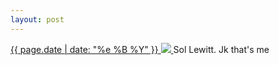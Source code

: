 ```yaml
---
layout: post
---
```


<p>
  <a href="/442">
    <time>{{ page.date | date: "%e %B %Y" }}</time>
    <img src="https://s3.amazonaws.com/life.aaronjgreenberg.com/442.jpg">
  </a>
  Sol Lewitt. Jk that's me
</p>

